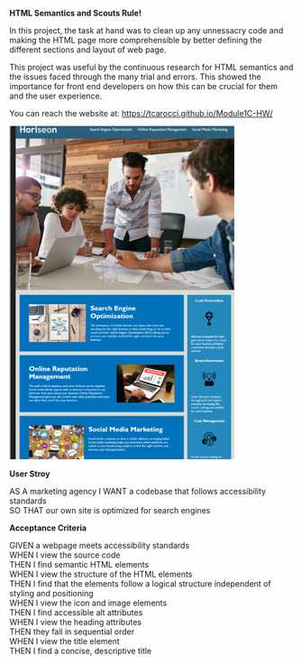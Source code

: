 <strong>HTML Semantics and Scouts Rule!</strong>

In this project, the task at hand was to clean up any unnessacry code and making the HTML page more comprehensible by better defining the different sections and layout of web page. 

This project was useful by the continuous research for HTML semantics and the issues faced through the many trial and errors. This showed the importance for front end developers on how this can be crucial for them and the user experience.

You can reach the website at: 
https://tcarocci.github.io/Module1C-HW/

![Website Overview](weboverview.png)

<strong>User Stroy</strong>

AS A marketing agency
I WANT a codebase that follows accessibility standards<br>
SO THAT our own site is optimized for search engines

<strong>Acceptance Criteria</strong>

GIVEN a webpage meets accessibility standards<br>
WHEN I view the source code<br>
THEN I find semantic HTML elements<br>
WHEN I view the structure of the HTML elements<br>
THEN I find that the elements follow a logical structure independent of styling and positioning<br>
WHEN I view the icon and image elements<br>
THEN I find accessible alt attributes<br>
WHEN I view the heading attributes<br>
THEN they fall in sequential order<br>
WHEN I view the title element<br>
THEN I find a concise, descriptive title